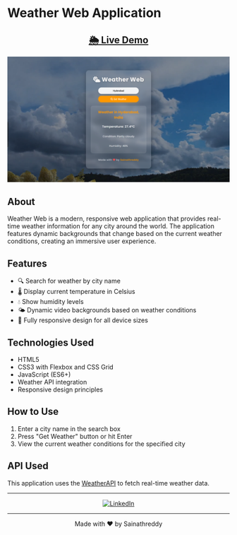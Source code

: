 # Weather Web Application

<div align="center">
  <h2><a href="https://sainath-666.github.io/Weather_Application_2/" target="_blank">🌦️ Live Demo</a></h2>
  
  <img src="Preview.png" alt="Weather App Preview" width="700px">
</div>

## About

Weather Web is a modern, responsive web application that provides real-time weather information for any city around the world. The application features dynamic backgrounds that change based on the current weather conditions, creating an immersive user experience.

## Features

- 🔍 Search for weather by city name
- 🌡️ Display current temperature in Celsius
- 💧 Show humidity levels
- 🌤️ Dynamic video backgrounds based on weather conditions
- 📱 Fully responsive design for all device sizes

## Technologies Used

- HTML5
- CSS3 with Flexbox and CSS Grid
- JavaScript (ES6+)
- Weather API integration
- Responsive design principles

## How to Use

1. Enter a city name in the search box
2. Press "Get Weather" button or hit Enter
3. View the current weather conditions for the specified city

## API Used

This application uses the [WeatherAPI](https://www.weatherapi.com/) to fetch real-time weather data.

---

<div align="center">
  <a href="https://www.linkedin.com/in/sainath666" target="_blank">
    <img src="https://img.shields.io/badge/LinkedIn-Connect-blue?style=for-the-badge&logo=linkedin" alt="LinkedIn">
  </a>
</div>

---

<div align="center">
  <p>Made with ❤️ by Sainathreddy</p>
</div>
